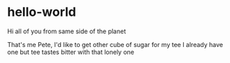 # hello-world

Hi all of you from same side of the planet

That's me Pete, I'd like to get other cube of sugar for my tee
I already have one but tee tastes bitter with that lonely one
